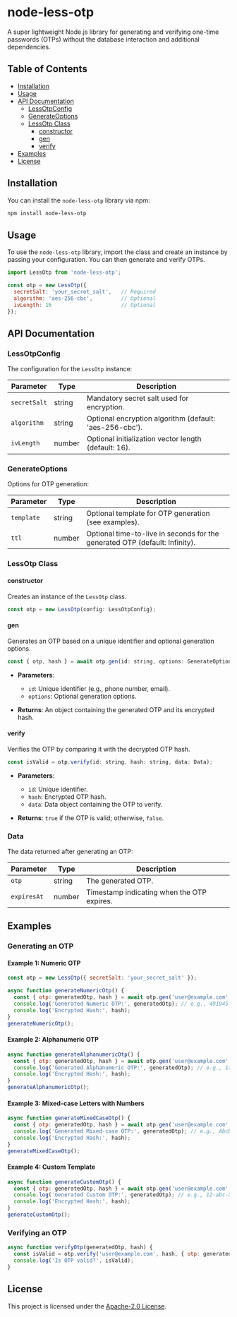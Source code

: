 # node-less-otp
 A super lightweight Node.js library for generating and verifying one-time passwords (OTPs) without the database interaction and additional dependencies.

## Table of Contents
- [Installation](#installation)
- [Usage](#usage)
- [API Documentation](#api-documentation)
  - [LessOtpConfig](#lessotpconfig)
  - [GenerateOptions](#generateoptions)
  - [LessOtp Class](#lessotp-class)
    - [constructor](#constructor)
    - [gen](#gen)
    - [verify](#verify)
- [Examples](#examples)
- [License](#license)

## Installation

You can install the `node-less-otp` library via npm:

```bash
npm install node-less-otp
```

## Usage

To use the `node-less-otp` library, import the class and create an instance by passing your configuration. You can then generate and verify OTPs.

```javascript
import LessOtp from 'node-less-otp';

const otp = new LessOtp({
  secretSalt: 'your_secret_salt',   // Required
  algorithm: 'aes-256-cbc',         // Optional
  ivLength: 16                      // Optional
});
```

## API Documentation

### LessOtpConfig

The configuration for the `LessOtp` instance:

| Parameter     | Type   | Description                                      |
|---------------|--------|--------------------------------------------------|
| `secretSalt`  | string | Mandatory secret salt used for encryption.      |
| `algorithm`   | string | Optional encryption algorithm (default: 'aes-256-cbc'). |
| `ivLength`    | number | Optional initialization vector length (default: 16). |

### GenerateOptions

Options for OTP generation:

| Parameter     | Type        | Description                                      |
|---------------|-------------|--------------------------------------------------|
| `template`    | string      | Optional template for OTP generation (see examples). |
| `ttl`         | number      | Optional time-to-live in seconds for the generated OTP (default: Infinity). |

### LessOtp Class

#### constructor

Creates an instance of the `LessOtp` class.

```javascript
const otp = new LessOtp(config: LessOtpConfig);
```

#### gen

Generates an OTP based on a unique identifier and optional generation options.

```javascript
const { otp, hash } = await otp.gen(id: string, options: GenerateOptions);
```

- **Parameters**:
  - `id`: Unique identifier (e.g., phone number, email).
  - `options`: Optional generation options.

- **Returns**: An object containing the generated OTP and its encrypted hash.

#### verify

Verifies the OTP by comparing it with the decrypted OTP hash.

```javascript
const isValid = otp.verify(id: string, hash: string, data: Data);
```

- **Parameters**:
  - `id`: Unique identifier.
  - `hash`: Encrypted OTP hash.
  - `data`: Data object containing the OTP to verify.

- **Returns**: `true` if the OTP is valid; otherwise, `false`.

### Data

The data returned after generating an OTP:

| Parameter  | Type     | Description                               |
|------------|----------|-------------------------------------------|
| `otp`      | string   | The generated OTP.                        |
| `expiresAt`| number   | Timestamp indicating when the OTP expires. |

## Examples

### Generating an OTP

#### Example 1: Numeric OTP

```javascript
const otp = new LessOtp({ secretSalt: 'your_secret_salt' });

async function generateNumericOtp() {
  const { otp: generatedOtp, hash } = await otp.gen('user@example.com', { template: 'N{6}', ttl: 300 });
  console.log('Generated Numeric OTP:', generatedOtp); // e.g., 491945
  console.log('Encrypted Hash:', hash);
}
generateNumericOtp();
```

#### Example 2: Alphanumeric OTP

```javascript
async function generateAlphanumericOtp() {
  const { otp: generatedOtp, hash } = await otp.gen('user@example.com', { template: 'A{8}', ttl: 300 });
  console.log('Generated Alphanumeric OTP:', generatedOtp); // e.g., 1aB2cD3e
  console.log('Encrypted Hash:', hash);
}
generateAlphanumericOtp();
```

#### Example 3: Mixed-case Letters with Numbers

```javascript
async function generateMixedCaseOtp() {
  const { otp: generatedOtp, hash } = await otp.gen('user@example.com', { template: 'M{4}-N{2}', ttl: 300 });
  console.log('Generated Mixed-case OTP:', generatedOtp); // e.g., AbcD-12
  console.log('Encrypted Hash:', hash);
}
generateMixedCaseOtp();
```

#### Example 4: Custom Template

```javascript
async function generateCustomOtp() {
  const { otp: generatedOtp, hash } = await otp.gen('user@example.com', { template: 'N{2}-M{3}-U{2}', ttl: 300 });
  console.log('Generated Custom OTP:', generatedOtp); // e.g., 12-abc-XY
  console.log('Encrypted Hash:', hash);
}
generateCustomOtp();
```

### Verifying an OTP

```javascript
async function verifyOtp(generatedOtp, hash) {
  const isValid = otp.verify('user@example.com', hash, { otp: generatedOtp });
  console.log('Is OTP valid?', isValid);
}
```

## License

This project is licensed under the [Apache-2.0 License](LICENSE).
